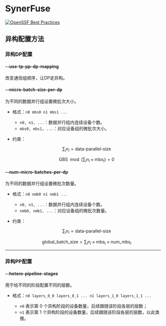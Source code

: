 # SynerFuse
[![OpenSSF Best Practices](https://www.bestpractices.dev/projects/10699/badge)](https://www.bestpractices.dev/projects/10699)
## 异构配置方法

### 异构DP配置

#### --use-tp-pp-dp-mapping 

改变通信组顺序，让DP走异构。

#### --micro-batch-size-per-dp

为不同的数据并行组设置微批次大小。

- 格式：`n0 mbs0 n1 mbs1 ...`

  - `n0, n1, ...`：数据并行组内连续设备个数。
  - `mbs0, mbs1, ...`：对应设备组的微批次大小。

- 约束：

  $$
  \sum_{i} n_i = \text{data-parallel-size}
  $$

  $$
  \text{GBS} \mod \left( \sum_{i} n_i \times \text{mbs}_i \right) = 0
  $$

#### --num-micro-batches-per-dp

为不同的数据并行组设置微批次数量。

- 格式：`n0 nmb0 n1 nmb1 ...`

  - `n0, n1, ...`：数据并行组内连续设备个数。
  - `nmb0, nmb1, ...`：对应设备组的微批次数量。

- 约束：
  
  $$
  \sum_{i} n_i = \text{data-parallel-size}
  $$

  $$
  \text{global\_batch\_size} = \sum_{i} n_i \times \text{mbs}_i \times \text{num\_mbs}_i
  $$

---

### 异构PP配置

#### --hetero-pipeline-stages

用于给不同的阶段配置不同的层数。

- 格式：`n0 layers_0_0 layers_0_1 ... n1 layers_1_0 layers_1_1 ...`

  - `n0` 表示第 0 个异构阶段的设备数量，后续跟随该阶段各层的层数；
  - `n1` 表示第 1 个异构阶段的设备数量，后续跟随该阶段各层的层数，以此类推。
